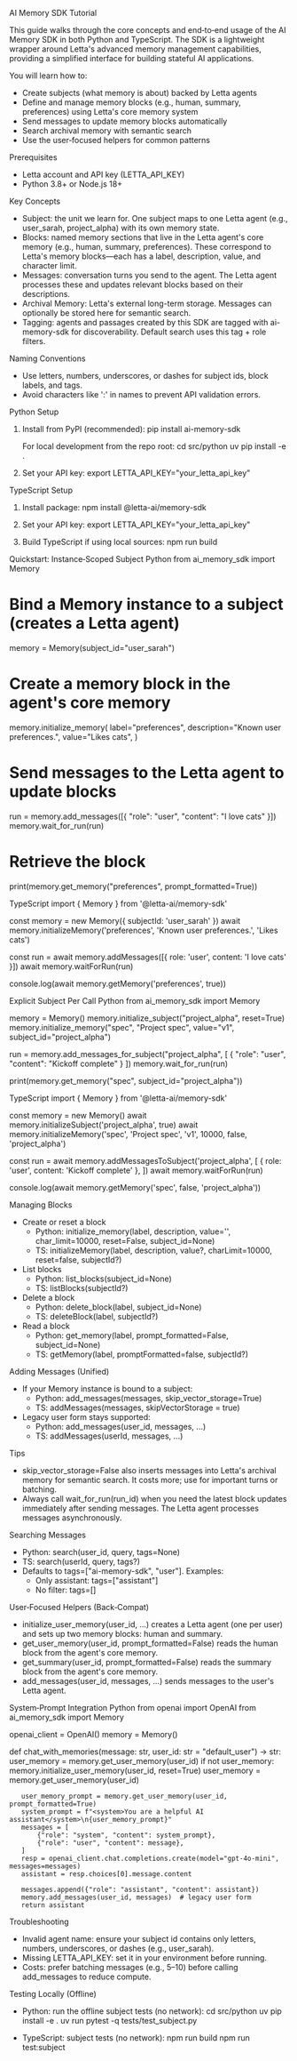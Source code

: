 AI Memory SDK Tutorial

This guide walks through the core concepts and end‑to‑end usage of the AI Memory SDK in both Python and TypeScript. The SDK is a lightweight wrapper around Letta's advanced memory management capabilities, providing a simplified interface for building stateful AI applications.

You will learn how to:

- Create subjects (what memory is about) backed by Letta agents
- Define and manage memory blocks (e.g., human, summary, preferences) using Letta's core memory system
- Send messages to update memory blocks automatically
- Search archival memory with semantic search
- Use the user‑focused helpers for common patterns

Prerequisites
- Letta account and API key (LETTA_API_KEY)
- Python 3.8+ or Node.js 18+

Key Concepts
- Subject: the unit we learn for. One subject maps to one Letta agent (e.g., user_sarah, project_alpha) with its own memory state.
- Blocks: named memory sections that live in the Letta agent's core memory (e.g., human, summary, preferences). These correspond to Letta's memory blocks—each has a label, description, value, and character limit.
- Messages: conversation turns you send to the agent. The Letta agent processes these and updates relevant blocks based on their descriptions.
- Archival Memory: Letta's external long-term storage. Messages can optionally be stored here for semantic search.
- Tagging: agents and passages created by this SDK are tagged with ai-memory-sdk for discoverability. Default search uses this tag + role filters.

Naming Conventions
- Use letters, numbers, underscores, or dashes for subject ids, block labels, and tags.
- Avoid characters like ':' in names to prevent API validation errors.

Python Setup
1) Install from PyPI (recommended):
   pip install ai-memory-sdk

   For local development from the repo root:
   cd src/python
   uv pip install -e .

2) Set your API key:
   export LETTA_API_KEY="your_letta_api_key"

TypeScript Setup
1) Install package:
   npm install @letta-ai/memory-sdk

2) Set your API key:
   export LETTA_API_KEY="your_letta_api_key"

3) Build TypeScript if using local sources:
   npm run build

Quickstart: Instance‑Scoped Subject
Python
   from ai_memory_sdk import Memory

   # Bind a Memory instance to a subject (creates a Letta agent)
   memory = Memory(subject_id="user_sarah")

   # Create a memory block in the agent's core memory
   memory.initialize_memory(
       label="preferences",
       description="Known user preferences.",
       value="Likes cats",
   )

   # Send messages to the Letta agent to update blocks
   run = memory.add_messages([{ "role": "user", "content": "I love cats" }])
   memory.wait_for_run(run)

   # Retrieve the block
   print(memory.get_memory("preferences", prompt_formatted=True))

TypeScript
   import { Memory } from '@letta-ai/memory-sdk'

   const memory = new Memory({ subjectId: 'user_sarah' })
   await memory.initializeMemory('preferences', 'Known user preferences.', 'Likes cats')

   const run = await memory.addMessages([{ role: 'user', content: 'I love cats' }])
   await memory.waitForRun(run)

   console.log(await memory.getMemory('preferences', true))

Explicit Subject Per Call
Python
   from ai_memory_sdk import Memory

   memory = Memory()
   memory.initialize_subject("project_alpha", reset=True)
   memory.initialize_memory("spec", "Project spec", value="v1", subject_id="project_alpha")

   run = memory.add_messages_for_subject("project_alpha", [
       { "role": "user", "content": "Kickoff complete" }
   ])
   memory.wait_for_run(run)

   print(memory.get_memory("spec", subject_id="project_alpha"))

TypeScript
   import { Memory } from '@letta-ai/memory-sdk'

   const memory = new Memory()
   await memory.initializeSubject('project_alpha', true)
   await memory.initializeMemory('spec', 'Project spec', 'v1', 10000, false, 'project_alpha')

   const run = await memory.addMessagesToSubject('project_alpha', [
     { role: 'user', content: 'Kickoff complete' },
   ])
   await memory.waitForRun(run)

   console.log(await memory.getMemory('spec', false, 'project_alpha'))

Managing Blocks
- Create or reset a block
  - Python: initialize_memory(label, description, value='', char_limit=10000, reset=False, subject_id=None)
  - TS: initializeMemory(label, description, value?, charLimit=10000, reset=false, subjectId?)
- List blocks
  - Python: list_blocks(subject_id=None)
  - TS: listBlocks(subjectId?)
- Delete a block
  - Python: delete_block(label, subject_id=None)
  - TS: deleteBlock(label, subjectId?)
- Read a block
  - Python: get_memory(label, prompt_formatted=False, subject_id=None)
  - TS: getMemory(label, promptFormatted=false, subjectId?)

Adding Messages (Unified)
- If your Memory instance is bound to a subject:
  - Python: add_messages(messages, skip_vector_storage=True)
  - TS: addMessages(messages, skipVectorStorage = true)
- Legacy user form stays supported:
  - Python: add_messages(user_id, messages, ...)
  - TS: addMessages(userId, messages, ...)

Tips
- skip_vector_storage=False also inserts messages into Letta's archival memory for semantic search. It costs more; use for important turns or batching.
- Always call wait_for_run(run_id) when you need the latest block updates immediately after sending messages. The Letta agent processes messages asynchronously.

Searching Messages
- Python: search(user_id, query, tags=None)
- TS: search(userId, query, tags?)
- Defaults to tags=["ai-memory-sdk", "user"]. Examples:
  - Only assistant: tags=["assistant"]
  - No filter: tags=[]

User‑Focused Helpers (Back‑Compat)
- initialize_user_memory(user_id, ...) creates a Letta agent (one per user) and sets up two memory blocks: human and summary.
- get_user_memory(user_id, prompt_formatted=False) reads the human block from the agent's core memory.
- get_summary(user_id, prompt_formatted=False) reads the summary block from the agent's core memory.
- add_messages(user_id, messages, ...) sends messages to the user's Letta agent.

System‑Prompt Integration
Python
   from openai import OpenAI
   from ai_memory_sdk import Memory

   openai_client = OpenAI()
   memory = Memory()

   def chat_with_memories(message: str, user_id: str = "default_user") -> str:
       user_memory = memory.get_user_memory(user_id)
       if not user_memory:
           memory.initialize_user_memory(user_id, reset=True)
           user_memory = memory.get_user_memory(user_id)

       user_memory_prompt = memory.get_user_memory(user_id, prompt_formatted=True)
       system_prompt = f"<system>You are a helpful AI assistant</system>\n{user_memory_prompt}"
       messages = [
           {"role": "system", "content": system_prompt},
           {"role": "user", "content": message},
       ]
       resp = openai_client.chat.completions.create(model="gpt-4o-mini", messages=messages)
       assistant = resp.choices[0].message.content

       messages.append({"role": "assistant", "content": assistant})
       memory.add_messages(user_id, messages)  # legacy user form
       return assistant

Troubleshooting
- Invalid agent name: ensure your subject id contains only letters, numbers, underscores, or dashes (e.g., user_sarah).
- Missing LETTA_API_KEY: set it in your environment before running.
- Costs: prefer batching messages (e.g., 5–10) before calling add_messages to reduce compute.

Testing Locally (Offline)
- Python: run the offline subject tests (no network):
   cd src/python
   uv pip install -e .
   uv run pytest -q tests/test_subject.py

- TypeScript: subject tests (no network):
   npm run build
   npm run test:subject
